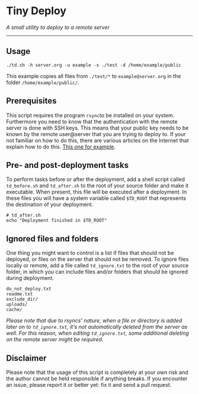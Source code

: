 # Tiny Deploy

_A small utility to deploy to a remote server_

---

## Usage

    ./td.sh -h server.org -u example -s ./test -d /home/example/public
    
This example copies all files from `./test/*` to `example@server.org` in the folder `/home/example/public/`.

## Prerequisites

This script requires the program `rsync`to be installed on your system. Furthermore you need to know that the
authentication with the remote server is done with SSH keys. This means that your public key needs to be known
by the remote user@server that you are trying to deploy to. If your not familiar on how to do this, there are
various articles on the Internet that explain how to do this. [This one for example](https://kb.iu.edu/d/aews).

## Pre- and post-deployment tasks

To perform tasks before or after the deployment, add a shell script called `td_before.sh` and `td_after.sh` 
to the root of your source folder and make it executable. When present, this file will be executed after a 
deployment. In these files you will have a system variable called `$TD_ROOT` that represents the destination
of your deployment.

    # td_after.sh
    echo "Deployment finished in $TD_ROOT"

## Ignored files and folders

One thing you might want to control is a list if files that should not be deployed, or files on the server that
should not be removed. To ignore files locally or remote, add a file called `td_ignore.txt`  to the root of your 
source folder, in which you can include files and/or folders that should be ignored during deployment. 

    do_not_deploy.txt
    readme.txt
    exclude_dir/
    uploads/
    cache/
    
_Please note that due to rsyncs' nature, when a file or directory is added later on to `td_ignore.txt`, it's not
automatically deleted from the server as well. For this reason, when editing `td_ignore.txt`, some additional 
deleting on the remote server might be required._

## Disclaimer

Please note that the usage of this script is completely at your own risk and the author cannot be held 
responsible if anything breaks. If you encounter an issue, please report it or better yet: fix it and send a
pull request.